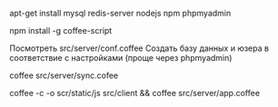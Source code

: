 apt-get install mysql redis-server nodejs npm phpmyadmin

npm install -g coffee-script

Посмотреть src/server/conf.coffee
Создать базу данных и юзера в соответствие с настройками (проще через phpmyadmin)

coffee src/server/sync.cofee

coffee -c -o scr/static/js src/client && coffee src/server/app.coffee

